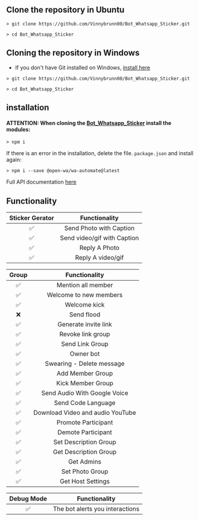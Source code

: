 ## Clone the repository in Ubuntu

``` shell
> git clone https://github.com/Vinnybrunn00/Bot_Whatsapp_Sticker.git
```

```shell
> cd Bot_Whatsapp_Sticker
```

## Cloning the repository in Windows

- If you don't have Git installed on Windows, [install here](https://github.com/git-for-windows/git/releases/download/v2.37.1.windows.1/Git-2.37.1-64-bit.exe)

```shell
> git clone https://github.com/Vinnybrunn00/Bot_Whatsapp_Sticker.git
```

```shell
> cd Bot_Whatsapp_Sticker
```

## installation 

#### ATTENTION: When cloning the [Bot_Whatsapp_Sticker](https://github.com/Vinnybrunn00/Bot_Whatsapp_Sticker) install the modules:

```shell
> npm i
```
If there is an error in the installation, delete the file. ```package.json``` and install again:

```shell
> npm i --save @open-wa/wa-automate@latest
```

Full API documentation [here](https://github.com/open-wa/wa-automate-nodejs)


## Functionality

| Sticker Gerator |                Functionality    |
| :-----------: | :--------------------------------:|
|       ✅       | Send Photo with Caption          |
|       ✅       | Send video/gif with Caption      |
|       ✅       | Reply A Photo                    |
|       ✅       | Reply A video/gif                |


| Group  |                     Functionality         |
| :-----------: | :--------------------------------: |
|       ✅        |   Mention all member             |
|       ✅        |   Welcome to new members         |
|       ✅        |   Welcome kick                   |
|       ❌        |   Send flood                     |
|       ✅        |   Generate invite link           |
|       ✅        |   Revoke link group              |
|       ✅        |   Send Link Group                |
|       ✅        |   Owner bot                      |
|       ✅        |   Swearing - Delete message      |
|       ✅        |   Add Member Group	            |
|       ✅        |   Kick Member Group	            |
|       ✅        |   Send Audio With Google Voice   |
|       ✅        |   Send Code Language	            |
|       ✅        |   Download Video and audio YouTube|
|       ✅        |   Promote Participant	        |
|       ✅        |   Demote Participant	            |
|       ✅        |   Set Description Group	        |
|       ✅        |   Get Description Group          |
|       ✅        |   Get Admins	                    |
|       ✅        |   Set Photo Group	            |
|       ✅        |   Get Host Settings	            |

| Debug Mode  |                     Functionality    |
| :-----------: | :--------------------------------: |
|       ✅        | The bot alerts you interactions  |

